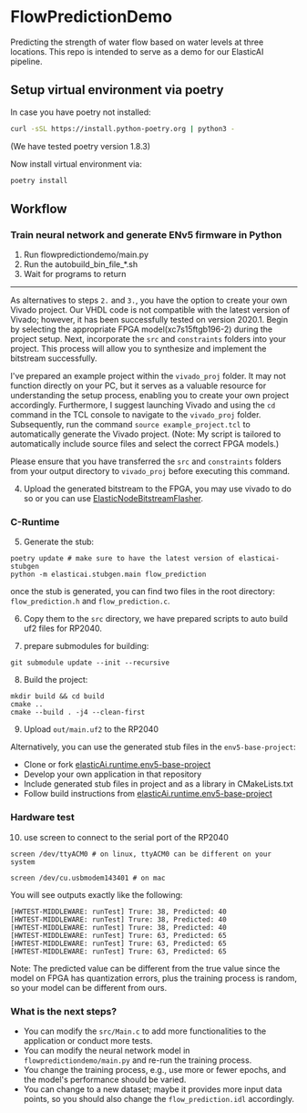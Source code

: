 # FlowPredictionDemo
Predicting the strength of water flow based on water levels at three locations. This repo is intended to serve as a demo for our ElasticAI pipeline.


## Setup virtual environment via poetry

In case you have poetry not installed:
```bash
curl -sSL https://install.python-poetry.org | python3 -
```
(We have tested poetry version 1.8.3)

Now install virtual environment via:
```bash
poetry install
```

## Workflow
### Train neural network and generate ENv5 firmware in Python
1. Run flowpredictiondemo/main.py
2. Run the autobuild_bin_file_*.sh
3. Wait for programs to return
---
As alternatives to steps `2.` and `3.`, you have the option to create your own Vivado project. Our VHDL code is not compatible with the latest version of Vivado; however, it has been successfully tested on version 2020.1. Begin by selecting the appropriate FPGA model(xc7s15ftgb196-2) during the project setup. Next, incorporate the `src` and `constraints` folders into your project. This process will allow you to synthesize and implement the bitstream successfully.

I've prepared an example project within the `vivado_proj` folder. It may not function directly on your PC, but it serves as a valuable resource for understanding the setup process, enabling you to create your own project accordingly. Furthermore, I suggest launching Vivado and using the `cd` command in the TCL console to navigate to the `vivado_proj` folder. Subsequently, run the command `source example_project.tcl` to automatically generate the Vivado project. (Note: My script is tailored to automatically include source files and select the correct FPGA models.)

Please ensure that you have transferred the `src` and `constraints` folders from your output directory to `vivado_proj` before executing this command.

4. Upload the generated bitstream to the FPGA, you may use vivado to do so or you can use [ElasticNodeBitstreamFlasher](https://github.com/SuperChange001/ElasticNodeBitstreamFlasher).

### C-Runtime

5. Generate the stub:
```
poetry update # make sure to have the latest version of elasticai-stubgen
python -m elasticai.stubgen.main flow_prediction
```
once the stub is generated, you can find two files in the root directory: `flow_prediction.h` and `flow_prediction.c`.

6. Copy them to the `src` directory, we have prepared scripts to auto build uf2 files for RP2040.

7. prepare submodules for building:
```
git submodule update --init --recursive
```
8. Build the project:
```
mkdir build && cd build
cmake ..
cmake --build . -j4 --clean-first
```
9. Upload `out/main.uf2` to the RP2040


Alternatively, you can use the generated stub files in the `env5-base-project`:
- Clone or fork [elasticAi.runtime.env5-base-project](https://github.com/es-ude/enV5-base-project)
- Develop your own application in that repository
- Include generated stub files in project and as a library in CMakeLists.txt
- Follow build instructions from [elasticAi.runtime.env5-base-project](https://github.com/es-ude/enV5-base-project)

### Hardware test
10. use screen to connect to the serial port of the RP2040
```
screen /dev/ttyACM0 # on linux, ttyACM0 can be different on your system

screen /dev/cu.usbmodem143401 # on mac
```
You will see outputs exactly like the following: 
```
[HWTEST-MIDDLEWARE: runTest] Trure: 38, Predicted: 40
[HWTEST-MIDDLEWARE: runTest] Trure: 38, Predicted: 40
[HWTEST-MIDDLEWARE: runTest] Trure: 38, Predicted: 40
[HWTEST-MIDDLEWARE: runTest] Trure: 63, Predicted: 65
[HWTEST-MIDDLEWARE: runTest] Trure: 63, Predicted: 65
[HWTEST-MIDDLEWARE: runTest] Trure: 63, Predicted: 65
```
Note: The predicted value can be different from the true value since the model on FPGA has quantization errors, plus the training process is random, so your model can be different from ours.

### What is the next steps?
- You can modify the `src/Main.c` to add more functionalities to the application or conduct more tests.
- You can modify the neural network model in `flowpredictiondemo/main.py` and re-run the training process.
- You change the training process, e.g., use more or fewer epochs, and the model's performance should be varied.
- You can change to a new dataset; maybe it provides more input data points, so you should also change the `flow_prediction.idl` accordingly.